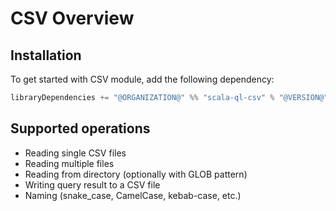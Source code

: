 # CSV Overview

## Installation

To get started with CSV module, add the following dependency:

```scala
libraryDependencies += "@ORGANIZATION@" %% "scala-ql-csv" % "@VERSION@"
```

## Supported operations

- Reading single CSV files
- Reading multiple files
- Reading from directory (optionally with GLOB pattern)
- Writing query result to a CSV file
- Naming (snake_case, CamelCase, kebab-case, etc.)